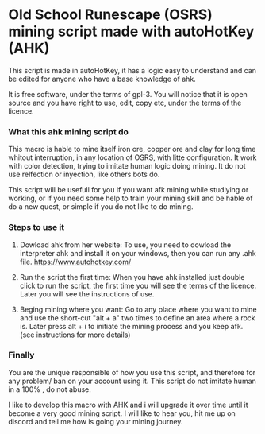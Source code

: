 # Old School Runescape (OSRS) mining script made with autoHotKey (AHK)

This script is made in autoHotKey, it has a logic easy to understand and can be edited for anyone who have a base knowledge of ahk.

It is free software, under the terms of gpl-3. You will notice that it is open source and you have right to use, edit, copy etc, under the terms of the licence.	

### What this ahk mining script do

This macro is hable to mine itself iron ore, copper ore and clay for long time whitout interruption, in any location of OSRS, with litte configuration. It work with color detection, trying to imitate human logic doing mining. It do not use relfection or inyection, like others bots do. 

This script will be usefull for you if you want afk mining while studiying or working, or if you need some help to train your mining skill and be hable of do a new quest, or simple if you do not like to do mining.

### Steps to use it
	
1. Dowload ahk from her website:
	To use, you need to dowload the interpreter ahk and install it on your windows, then you can run any .ahk file. https://www.autohotkey.com/
	
2. Run the script the first time:
	When you have ahk installed just double click to run the script, the first time you will see the terms of the licence. Later you will see the instructions of use. 

3. Beging mining where you want:
	Go to any place where you want to mine and use the short-cut "alt + a" two times to define an area where a rock is. Later press alt + i to initiate the mining process and you keep afk. (see instructions for more details)

### Finally
You are the unique responsible of how you use this script, and therefore for any problem/ ban on your account using it. This script do not imitate human in a 100% , do not abuse.

I like to develop this macro with AHK and i will upgrade it over time until it become a very good mining script. I will like to hear you, hit me up on discord and tell me how is going your mining journey.






  

  
